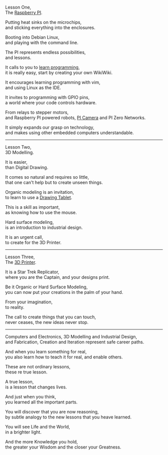 Lesson One,\
The [Raspberry PI](https://www.amazon.com/dp/B08B6F1FV5/).

Putting heat sinks on the microchips,\
and sticking everything into the enclosures.

Booting into Debian Linux,\
and playing with the command line.

The PI represents endless possibilities,\
and lessons.

It calls to you to [learn programming](https://www.youtube.com/results?search_query=node+js+tutorial),\
it is really easy, start by creating your own WikiWiki.

It encourages learning programming with vim,\
and using Linux as the IDE.

It invites to programming with GPIO pins,\
a world where your code controls hardware.

From relays to stepper motors,\
and Raspberry PI powered robots, [PI Camera](https://learn.adafruit.com/raspberry-pi-hq-camera-case) and PI Zero Networks.

It simply expands our grasp on technology,\
and makes using other embedded computers understandable.

---

Lesson Two,\
3D Modelling.

It is easier,\
than Digital Drawing.

It comes so natural and requires so little,\
that one can't help but to create unseen things.

Organic modeling is an invitation,\
to learn to use a [Drawing Tablet](https://www.amazon.com/dp/B078YR2MTF).

This is a skill as important,\
as knowing how to use the mouse.

Hard surface modeling,\
is an introduction to industrial design.

It is an urgent call,\
to create for the 3D Printer.

---

Lesson Three,\
The [3D Printer](https://www.youtube.com/watch?v=gokN9xNG94U).

It is a Star Trek Replicator,\
where you are the Captain, and your designs print.

Be it Organic or Hard Surface Modeling,\
you can now put your creations in the palm of your hand.

From your imagination,\
to reality.

The call to create things that you can touch,\
never ceases, the new ideas never stop.

---

Computers and Electronics, 3D Modelling and Industrial Design,\
and Fabrication, Creation and Iteration represent safe career paths.

And when you learn something for real,\
you also learn how to teach it for real, and enable others.

These are not ordinary lessons,\
these re true lesson.

A true lesson,\
is a lesson that changes lives.

And just when you think,\
you learned all the important parts.

You will discover that you are now reasoning,\
by subtle analogy to the new lessons that you heave learned.

You will see Life and the World,\
in a brighter light.

And the more Knowledge you hold,\
the greater your Wisdom and the closer your Greatness.
